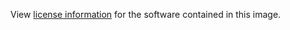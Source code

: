 View [license information](https://github.com/orientechnologies/orientdb/blob/master/license.txt) for the software contained in this image.